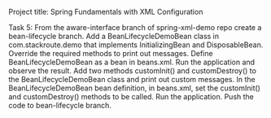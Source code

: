 Project title: Spring Fundamentals with XML Configuration

Task 5: From the aware-interface branch of spring-xml-demo repo create a bean-lifecycle branch. Add a BeanLifecycleDemoBean class in com.stackroute.demo that implements InitializingBean and DisposableBean. Override the required methods to print out messages. Define BeanLifecycleDemoBean as a bean in beans.xml. Run the application and observe the result. Add two methods customInit() and customDestroy() to the BeanLifecycleDemoBean class and print out custom messages. In the BeanLifecycleDemoBean bean definition, in beans.xml, set the customInit() and customDestroy() methods to be called. Run the application. Push the code to bean-lifecycle branch.
